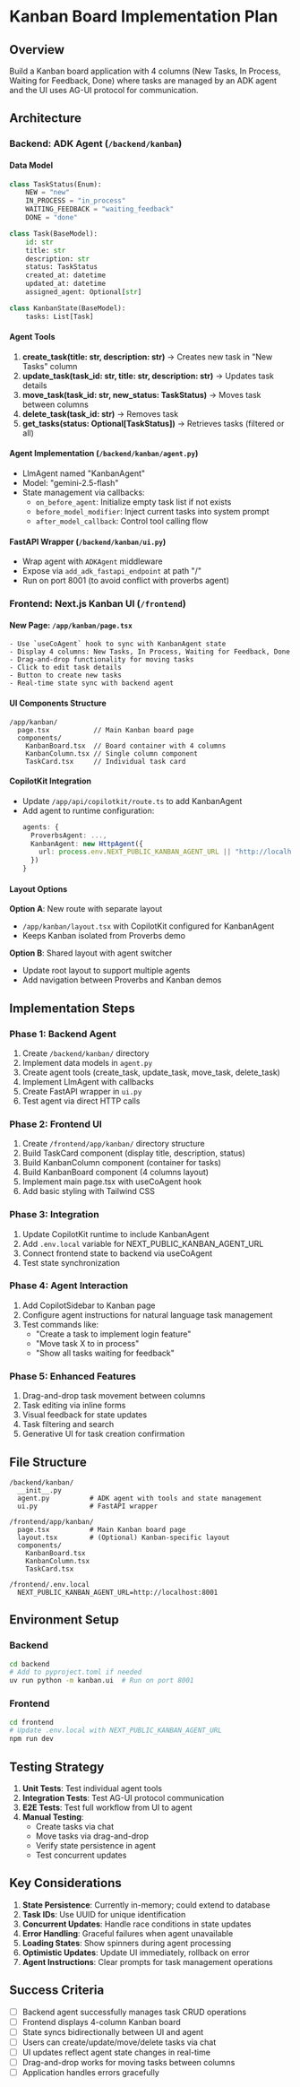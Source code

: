 # Kanban Board Implementation Plan

## Overview
Build a Kanban board application with 4 columns (New Tasks, In Process, Waiting for Feedback, Done) where tasks are managed by an ADK agent and the UI uses AG-UI protocol for communication.

## Architecture

### Backend: ADK Agent (`/backend/kanban`)

#### Data Model
```python
class TaskStatus(Enum):
    NEW = "new"
    IN_PROCESS = "in_process"
    WAITING_FEEDBACK = "waiting_feedback"
    DONE = "done"

class Task(BaseModel):
    id: str
    title: str
    description: str
    status: TaskStatus
    created_at: datetime
    updated_at: datetime
    assigned_agent: Optional[str]

class KanbanState(BaseModel):
    tasks: List[Task]
```

#### Agent Tools
1. **create_task(title: str, description: str)** → Creates new task in "New Tasks" column
2. **update_task(task_id: str, title: str, description: str)** → Updates task details
3. **move_task(task_id: str, new_status: TaskStatus)** → Moves task between columns
4. **delete_task(task_id: str)** → Removes task
5. **get_tasks(status: Optional[TaskStatus])** → Retrieves tasks (filtered or all)

#### Agent Implementation (`/backend/kanban/agent.py`)
- LlmAgent named "KanbanAgent"
- Model: "gemini-2.5-flash"
- State management via callbacks:
  - `on_before_agent`: Initialize empty task list if not exists
  - `before_model_modifier`: Inject current tasks into system prompt
  - `after_model_callback`: Control tool calling flow

#### FastAPI Wrapper (`/backend/kanban/ui.py`)
- Wrap agent with `ADKAgent` middleware
- Expose via `add_adk_fastapi_endpoint` at path "/"
- Run on port 8001 (to avoid conflict with proverbs agent)

### Frontend: Next.js Kanban UI (`/frontend`)

#### New Page: `/app/kanban/page.tsx`
```tsx
- Use `useCoAgent` hook to sync with KanbanAgent state
- Display 4 columns: New Tasks, In Process, Waiting for Feedback, Done
- Drag-and-drop functionality for moving tasks
- Click to edit task details
- Button to create new tasks
- Real-time state sync with backend agent
```

#### UI Components Structure
```
/app/kanban/
  page.tsx           // Main Kanban board page
  components/
    KanbanBoard.tsx  // Board container with 4 columns
    KanbanColumn.tsx // Single column component
    TaskCard.tsx     // Individual task card
```

#### CopilotKit Integration
- Update `/app/api/copilotkit/route.ts` to add KanbanAgent
- Add agent to runtime configuration:
  ```ts
  agents: {
    ProverbsAgent: ...,
    KanbanAgent: new HttpAgent({
      url: process.env.NEXT_PUBLIC_KANBAN_AGENT_URL || "http://localhost:8001"
    })
  }
  ```

#### Layout Options
**Option A**: New route with separate layout
- `/app/kanban/layout.tsx` with CopilotKit configured for KanbanAgent
- Keeps Kanban isolated from Proverbs demo

**Option B**: Shared layout with agent switcher
- Update root layout to support multiple agents
- Add navigation between Proverbs and Kanban demos

## Implementation Steps

### Phase 1: Backend Agent
1. Create `/backend/kanban/` directory
2. Implement data models in `agent.py`
3. Create agent tools (create_task, update_task, move_task, delete_task)
4. Implement LlmAgent with callbacks
5. Create FastAPI wrapper in `ui.py`
6. Test agent via direct HTTP calls

### Phase 2: Frontend UI
1. Create `/frontend/app/kanban/` directory structure
2. Build TaskCard component (display title, description, status)
3. Build KanbanColumn component (container for tasks)
4. Build KanbanBoard component (4 columns layout)
5. Implement main page.tsx with useCoAgent hook
6. Add basic styling with Tailwind CSS

### Phase 3: Integration
1. Update CopilotKit runtime to include KanbanAgent
2. Add `.env.local` variable for NEXT_PUBLIC_KANBAN_AGENT_URL
3. Connect frontend state to backend via useCoAgent
4. Test state synchronization

### Phase 4: Agent Interaction
1. Add CopilotSidebar to Kanban page
2. Configure agent instructions for natural language task management
3. Test commands like:
   - "Create a task to implement login feature"
   - "Move task X to in process"
   - "Show all tasks waiting for feedback"

### Phase 5: Enhanced Features
1. Drag-and-drop task movement between columns
2. Task editing via inline forms
3. Visual feedback for state updates
4. Task filtering and search
5. Generative UI for task creation confirmation

## File Structure

```
/backend/kanban/
  __init__.py
  agent.py          # ADK agent with tools and state management
  ui.py             # FastAPI wrapper

/frontend/app/kanban/
  page.tsx          # Main Kanban board page
  layout.tsx        # (Optional) Kanban-specific layout
  components/
    KanbanBoard.tsx
    KanbanColumn.tsx
    TaskCard.tsx

/frontend/.env.local
  NEXT_PUBLIC_KANBAN_AGENT_URL=http://localhost:8001
```

## Environment Setup

### Backend
```bash
cd backend
# Add to pyproject.toml if needed
uv run python -m kanban.ui  # Run on port 8001
```

### Frontend
```bash
cd frontend
# Update .env.local with NEXT_PUBLIC_KANBAN_AGENT_URL
npm run dev
```

## Testing Strategy

1. **Unit Tests**: Test individual agent tools
2. **Integration Tests**: Test AG-UI protocol communication
3. **E2E Tests**: Test full workflow from UI to agent
4. **Manual Testing**:
   - Create tasks via chat
   - Move tasks via drag-and-drop
   - Verify state persistence in agent
   - Test concurrent updates

## Key Considerations

1. **State Persistence**: Currently in-memory; could extend to database
2. **Task IDs**: Use UUID for unique identification
3. **Concurrent Updates**: Handle race conditions in state updates
4. **Error Handling**: Graceful failures when agent unavailable
5. **Loading States**: Show spinners during agent processing
6. **Optimistic Updates**: Update UI immediately, rollback on error
7. **Agent Instructions**: Clear prompts for task management operations

## Success Criteria

- [ ] Backend agent successfully manages task CRUD operations
- [ ] Frontend displays 4-column Kanban board
- [ ] State syncs bidirectionally between UI and agent
- [ ] Users can create/update/move/delete tasks via chat
- [ ] UI updates reflect agent state changes in real-time
- [ ] Drag-and-drop works for moving tasks between columns
- [ ] Application handles errors gracefully
